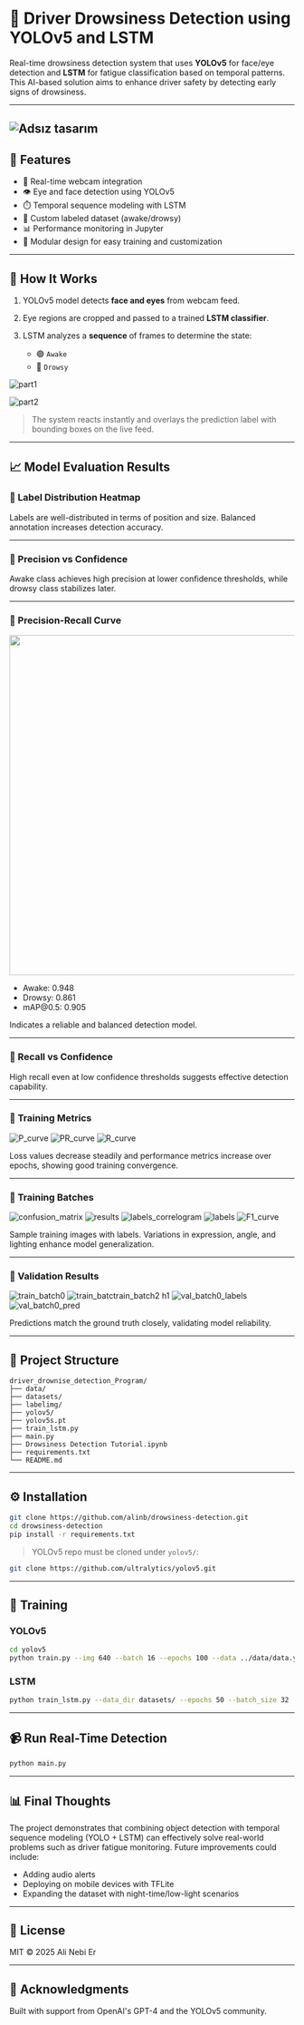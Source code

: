 # 🧠 Driver Drowsiness Detection using YOLOv5 and LSTM

Real-time drowsiness detection system that uses **YOLOv5** for face/eye detection and **LSTM** for fatigue classification based on temporal patterns.
This AI-based solution aims to enhance driver safety by detecting early signs of drowsiness.

---
![Adsız tasarım](https://github.com/user-attachments/assets/ad0bd633-e52d-400c-8741-0abcce5fc6be)
---

## 🚀 Features

* 🎥 Real-time webcam integration
* 👁️ Eye and face detection using YOLOv5
* ⏱️ Temporal sequence modeling with LSTM
* 🧠 Custom labeled dataset (awake/drowsy)
* 📊 Performance monitoring in Jupyter
* 🔧 Modular design for easy training and customization

---

## 🧠 How It Works

1. YOLOv5 model detects **face and eyes** from webcam feed.
2. Eye regions are cropped and passed to a trained **LSTM classifier**.
3. LSTM analyzes a **sequence** of frames to determine the state:

   * 🟢 `Awake`
   * 🔴 `Drowsy`

![part1](https://github.com/user-attachments/assets/ea55679a-a451-4f83-9bfb-43bbf28c8d61) 

![part2](https://github.com/user-attachments/assets/26595db1-c919-4164-bc98-a23dae8c4f7f)


> The system reacts instantly and overlays the prediction label with bounding boxes on the live feed.

---

## 📈 Model Evaluation Results

### 🔹 Label Distribution Heatmap



Labels are well-distributed in terms of position and size. Balanced annotation increases detection accuracy.

---

### 🔹 Precision vs Confidence

Awake class achieves high precision at lower confidence thresholds, while drowsy class stabilizes later.

---

### 🔹 Precision-Recall Curve

<p align="center">
  <img src="images/PR_curve.png" width="600">
</p>

* Awake: 0.948
* Drowsy: 0.861
* mAP\@0.5: 0.905

Indicates a reliable and balanced detection model.

---

### 🔹 Recall vs Confidence



High recall even at low confidence thresholds suggests effective detection capability.

---

### 🔹 Training Metrics

![P_curve](https://github.com/user-attachments/assets/e285202a-824f-41a5-bd9e-e4a8434b60f2)
![PR_curve](https://github.com/user-attachments/assets/844be9c7-08cd-464f-a132-023de5471800)
![R_curve](https://github.com/user-attachments/assets/271bc357-d3ae-48b7-a4be-639da5977d40)


Loss values decrease steadily and performance metrics increase over epochs, showing good training convergence.

---

### 🔹 Training Batches
![confusion_matrix](https://github.com/user-attachments/assets/72613b1e-68cf-4147-96b4-dfb109edd661)
![results](https://github.com/user-attachments/assets/3cc858f2-a0e6-458c-bb9b-afce5f363719)
![labels_correlogram](https://github.com/user-attachments/assets/2d9e285c-30c8-4c33-ba68-07391da69ca4)
![labels](https://github.com/user-attachments/assets/bc142546-3653-4073-92e6-31e7a9555756)
![F1_curve](https://github.com/user-attachments/assets/e205587a-a1fd-4dc0-860d-99ba77a1c428)


Sample training images with labels. Variations in expression, angle, and lighting enhance model generalization.

---

### 🔹 Validation Results

![train_batch0](https://github.com/user-attachments/assets/e5ecfdab-1da7-40cf-bcb1-d1b25f781e7f)
![train_batc![train_batch2](https://github.com/user-attachments/assets/32b72e46-c901-41ad-9ad6-b406f8606c62)
h1](https://github.com/user-attachments/assets/f7c48738-0ccf-465d-a5cd-f63b0c243145)
![val_batch0_labels](https://github.com/user-attachments/assets/d9252634-87ef-47ad-bdf2-9073c59d2da8)
![val_batch0_pred](https://github.com/user-attachments/assets/912da33a-8c72-444e-8bd8-edb68c97260e)



Predictions match the ground truth closely, validating model reliability.

---

## 📁 Project Structure

```
driver_drownise_detection_Program/
├── data/
├── datasets/
├── labelimg/
├── yolov5/
├── yolov5s.pt
├── train_lstm.py
├── main.py
├── Drowsiness Detection Tutorial.ipynb
├── requirements.txt
└── README.md
```

---

## ⚙️ Installation

```bash
git clone https://github.com/alinb/drowsiness-detection.git
cd drowsiness-detection
pip install -r requirements.txt
```

> YOLOv5 repo must be cloned under `yolov5/`:

```bash
git clone https://github.com/ultralytics/yolov5.git
```

---

## 🦖 Training

### YOLOv5

```bash
cd yolov5
python train.py --img 640 --batch 16 --epochs 100 --data ../data/data.yaml --weights yolov5s.pt
```

### LSTM

```bash
python train_lstm.py --data_dir datasets/ --epochs 50 --batch_size 32
```

---

## 📹 Run Real-Time Detection

```bash
python main.py
```

---

## 📊 Final Thoughts

The project demonstrates that combining object detection with temporal sequence modeling (YOLO + LSTM) can effectively solve real-world problems such as driver fatigue monitoring. Future improvements could include:

* Adding audio alerts
* Deploying on mobile devices with TFLite
* Expanding the dataset with night-time/low-light scenarios

---

## 📄 License

MIT © 2025 Ali Nebi Er

---

## 🤝 Acknowledgments

Built with support from OpenAI's GPT-4 and the YOLOv5 community.
